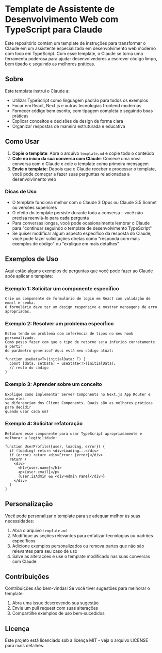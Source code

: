 # Template de Assistente de Desenvolvimento Web com TypeScript para Claude

Este repositório contém um template de instruções para transformar o Claude em um assistente especializado em desenvolvimento web moderno com foco em TypeScript. Com esse template, o Claude se torna uma ferramenta poderosa para ajudar desenvolvedores a escrever código limpo, bem tipado e seguindo as melhores práticas.

## Sobre

Este template instrui o Claude a:

- Utilizar TypeScript como linguagem padrão para todos os exemplos
- Focar em React, Next.js e outras tecnologias frontend modernas
- Fornecer código bem escrito, com tipagem completa e seguindo boas práticas
- Explicar conceitos e decisões de design de forma clara
- Organizar respostas de maneira estruturada e educativa

## Como Usar

1. **Copie o template**: Abra o arquivo `template.md` e copie todo o conteúdo
2. **Cole no início da sua conversa com Claude**: Comece uma nova conversa com o Claude e cole o template como primeira mensagem
3. **Envie o template**: Depois que o Claude receber e processar o template, você pode começar a fazer suas perguntas relacionadas a desenvolvimento web

### Dicas de Uso

- O template funciona melhor com o Claude 3 Opus ou Claude 3.5 Sonnet ou versões superiores
- O efeito do template persiste durante toda a conversa - você não precisa reenviá-lo para cada pergunta
- Para conversas longas, você pode ocasionalmente lembrar o Claude para "continuar seguindo o template de desenvolvimento TypeScript"
- Se quiser modificar algum aspecto específico da resposta do Claude, você pode fazer solicitações diretas como "responda com mais exemplos de código" ou "explique em mais detalhes"

## Exemplos de Uso

Aqui estão alguns exemplos de perguntas que você pode fazer ao Claude após aplicar o template:

### Exemplo 1: Solicitar um componente específico

```
Crie um componente de formulário de login em React com validação de email e senha. 
O formulário deve ter um design responsivo e mostrar mensagens de erro apropriadas.
```

### Exemplo 2: Resolver um problema específico

```
Estou tendo um problema com inferência de tipos no meu hook personalizado. 
Como posso fazer com que o tipo de retorno seja inferido corretamente a partir 
do parâmetro genérico? Aqui está meu código atual:

function useData<T>(initialData: T) {
  const [data, setData] = useState<T>(initialData);
  // resto do código
}
```

### Exemplo 3: Aprender sobre um conceito

```
Explique como implementar Server Components no Next.js App Router e como eles 
se diferenciam dos Client Components. Quais são as melhores práticas para decidir 
quando usar cada um?
```

### Exemplo 4: Solicitar refatoração

```
Refatore esse componente para usar TypeScript apropriadamente e 
melhorar a legibilidade:

function UserProfile({user, loading, error}) {
  if (loading) return <div>Loading...</div>
  if (error) return <div>Error: {error}</div>
  return (
    <div>
      <h1>{user.name}</h1>
      <p>{user.email}</p>
      {user.isAdmin && <div>Admin Panel</div>}
    </div>
  )
}
```

## Personalização

Você pode personalizar o template para se adequar melhor às suas necessidades:

1. Abra o arquivo `template.md`
2. Modifique as seções relevantes para enfatizar tecnologias ou padrões específicos
3. Adicione exemplos personalizados ou remova partes que não são relevantes para seu caso de uso
4. Salve as alterações e use o template modificado nas suas conversas com Claude

## Contribuições

Contribuições são bem-vindas! Se você tiver sugestões para melhorar o template:

1. Abra uma issue descrevendo sua sugestão
2. Envie um pull request com suas alterações
3. Compartilhe exemplos de uso bem-sucedidos

## Licença

Este projeto está licenciado sob a licença MIT - veja o arquivo LICENSE para mais detalhes.
